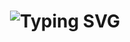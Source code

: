 <div align="center">
    <h1>
        <img src="https://readme-typing-svg.herokuapp.com?font=Jetbrains+mono&size=40&duration=3000&color=33FF33&center=true&vCenter=true&width=435&lines=Hey..+I'm+[Raghvendra Singh];This+is..;..my+Github..;" alt="Typing SVG"/>
    </h1>
</div>
